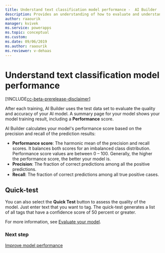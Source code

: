 ```yaml
---
title: Understand text classification model performance -  AI Builder | Microsoft Docs
description: Provides an understanding of how to evaluate and understand text classification model performance
author: raaourik 
manager: kvivek
ms.service: powerapps
ms.topic: conceptual
ms.custom: 
ms.date: 09/06/2019
ms.author: raaourik 
ms.reviewer: v-dehaas
---
```


# Understand text classification model performance

[!INCLUDE[cc-beta-prerelease-disclaimer](./includes/cc-beta-prerelease-disclaimer.md)]

After each training, AI Builder uses the test data set to evaluate the quality and accuracy of your AI model. A summary page for your model shows your model training result, including a **Performance** score.  

AI Builder calculates your model's performance score based on the precision and recall of the prediction results:

- **Performance score**: The harmonic mean of the precision and recall scores. It balances both scores for an imbalanced class distribution. Performance score values are between 0 – 100. Generally, the higher the performance score, the better your model is.
- **Precision**: The fraction of correct predictions among all the positive predictions.
- **Recall**: The fraction of correct predictions among all true positive cases.

## Quick-test

You can also select the **Quick Test** button to assess the quality of the model. Just enter text that you want to tag. The quick-test generates a list of all tags that have a confidence score of 50 percent or greater.

For more information, see [Evaluate your model](manage-model.md#evaluate-your-model).

### Next step

[Improve model performance](improve-text-classification-performance.md)
